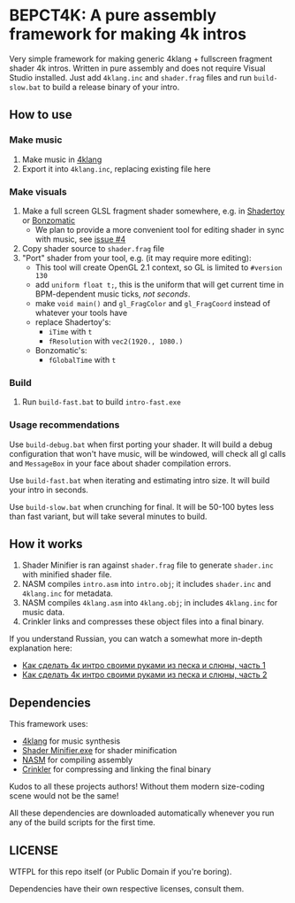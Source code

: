 # BEPCT4K: A pure assembly framework for making 4k intros
Very simple framework for making generic 4klang + fullscreen fragment shader 4k intros. Written in pure assembly and does not require Visual Studio installed.
Just add `4klang.inc` and `shader.frag` files and run `build-slow.bat` to build a release binary of your intro.

## How to use
### Make music
1. Make music in [4klang](https://github.com/hzdgopher/4klang)
2. Export it into `4klang.inc`, replacing existing file here 

### Make visuals
1. Make a full screen GLSL fragment shader somewhere, e.g. in [Shadertoy](https://shadertoy.com) or [Bonzomatic](https://github.com/Gargaj/Bonzomatic)
    * We plan to provide a more convenient tool for editing shader in sync with music, see [issue #4](https://github.com/w23/bepct4k/issues/4)
2. Copy shader source to `shader.frag` file
3. "Port" shader from your tool, e.g. (it may require more editing):
    * This tool will create OpenGL 2.1 context, so GL is limited to `#version 130`
    * add `uniform float t;`, this is the uniform that will get current time in BPM-dependent music ticks, *not seconds*.
    * make `void main()` and `gl_FragColor` and `gl_FragCoord` instead of whatever your tools have
    * replace Shadertoy's:
        * `iTime` with `t`
        * `fResolution` with `vec2(1920., 1080.)`
    * Bonzomatic's:
        * `fGlobalTime` with `t`

### Build
1. Run `build-fast.bat` to build `intro-fast.exe`

### Usage recommendations
Use `build-debug.bat` when first porting your shader. It will build a debug configuration that won't have music, will be windowed, will check all gl calls and `MessageBox` in your face about shader compilation errors.

Use `build-fast.bat` when iterating and estimating intro size. It will build your intro in seconds.

Use `build-slow.bat` when crunching for final. It will be 50-100 bytes less than fast variant, but will take several minutes to build.

## How it works
1. Shader Minifier is ran against `shader.frag` file to generate `shader.inc` with minified shader file.
2. NASM compiles `intro.asm` into `intro.obj`; it includes `shader.inc` and `4klang.inc` for metadata.
3. NASM compiles `4klang.asm` into `4klang.obj`; in includes `4klang.inc` for music data.
4. Crinkler links and compresses these object files into a final binary.

If you understand Russian, you can watch a somewhat more in-depth explanation here:
- [Как сделать 4к интро своими руками из песка и слюны, часть 1](https://www.youtube.com/watch?v=M0whtvWUKsM)
- [Как сделать 4к интро своими руками из песка и слюны, часть 2](https://www.youtube.com/watch?v=Iw2wJo9xXyA)

## Dependencies
This framework uses:
- [4klang](https://github.com/hzdgopher/4klang) for music synthesis
- [Shader Minifier.exe](https://github.com/laurentlb/Shader_Minifier) for shader minification
- [NASM](https://nasm.us) for compiling assembly
- [Crinkler](http://crinkler.net) for compressing and linking the final binary

Kudos to all these projects authors! Without them modern size-coding scene would not be the same!

All these dependencies are downloaded automatically whenever you run any of the build scripts for the first time. 

## LICENSE
WTFPL for this repo itself (or Public Domain if you're boring).

Dependencies have their own respective licenses, consult them.
